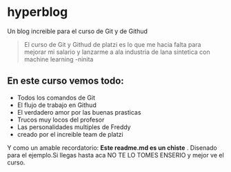 # hyperblog
Un blog increible para el curso de Git y de Githud

>El curso de Git y Githud de platzi es lo que me hacia falta para mejorar mi salario y lanzarme a ala industria de lana sintetica con machine learning 
> -ninita

## En este curso vemos todo:
* Todos los comandos de Git
* El flujo de trabajo en Githud
* El verdadero amor por las buenas prasticas
* Trucos muy locos del profesor
* Las personalidades multiples de Freddy 
* creado por el increible team de platzi 

Y como un amable recordatorio: **Este readme.md es un chiste** . Disenado para el ejemplo.Si llegas hasta aca NO TE LO TOMES ENSERIO y mejor ve el curso.
